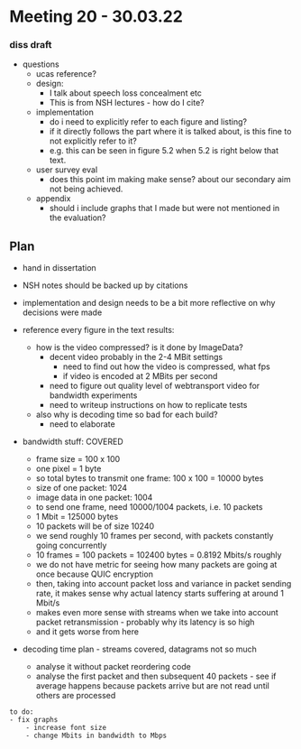 # Meeting 20 - 30.03.22

### diss draft
- questions
    - ucas reference?
    - design:
        - I talk about speech loss concealment etc
        - This is from NSH lectures - how do I cite?
    - implementation
        - do i need to explicitly refer to each figure and listing?
        - if it directly follows the part where it is talked about, is this fine to not explicitly refer to it?
        - e.g. this can be seen in figure 5.2 when 5.2 is right below that text.
    - user survey eval
        - does this point im making make sense? about our secondary aim not being achieved.
    - appendix
        - should i include graphs that I made but were not mentioned in the evaluation?


## Plan 
- hand in dissertation
- NSH notes should be backed up by citations
- implementation and design needs to be a bit more reflective on why decisions were made
- reference every figure in the text
results:
    -  how is the video compressed? is it done by ImageData?
        - decent video probably in the 2-4 MBit settings
            - need to find out how the video is compressed, what fps
            - if video is encoded at 2 MBits per second 
        - need to figure out quality level of webtransport video for bandwidth experiments
        - need to writeup instructions on how to replicate tests
    - also why is decoding time so bad for each build?
        - need to elaborate

- bandwidth stuff: COVERED
    - frame size = 100 x 100
    - one pixel = 1 byte
    - so total bytes to transmit one frame: 100 x 100 = 10000 bytes
    - size of one packet: 1024
    - image data in one packet: 1004
    - to send one frame, need 10000/1004 packets, i.e. 10 packets
    - 1 Mbit = 125000 bytes
    - 10 packets will be of size 10240
    - we send roughly 10 frames per second, with packets constantly going concurrently
    - 10 frames = 100 packets = 102400 bytes = 0.8192 Mbits/s roughly
    - we do not have metric for seeing how many packets are going at once because QUIC encryption
    - then, taking into account packet loss and variance in packet sending rate, it makes sense why actual latency starts suffering at around 1 Mbit/s
    - makes even more sense with streams when we take into account packet retransmission - probably why its latency is so high
    - and it gets worse from here

- decoding time plan - streams covered, datagrams not so much
    - analyse it without packet reordering code
    - analyse the first packet and then subsequent 40 packets - see if average happens because packets arrive but are not read until others are processed

<!-- 
    - for 0.5 Mbits minimum
    - 50 x 50 image = 2500 bytes
    - to send one frame: 2500/1004 = 3 packets -->

    to do: 
    - fix graphs
        - increase font size
        - change Mbits in bandwidth to Mbps